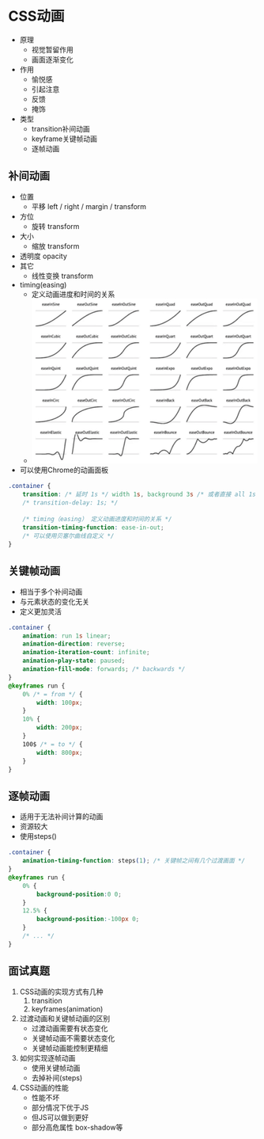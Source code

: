 # CSS动画

- 原理
  - 视觉暂留作用
  - 画面逐渐变化
- 作用
  - 愉悦感
  - 引起注意
  - 反馈
  - 掩饰
- 类型
  - transition补间动画
  - keyframe关键帧动画
  - 逐帧动画

## 补间动画

- 位置
  - 平移 left / right / margin / transform
- 方位
  - 旋转 transform
- 大小
  - 缩放 transform
- 透明度 opacity
- 其它
  - 线性变换 transform
- timing(easing)
  - 定义动画进度和时间的关系
  - ![timing](../img/timing.png)
- 可以使用Chrome的动画面板

```css
.container {
    transition: /* 延时 1s */ width 1s, background 3s /* 或者直接 all 1s */;
    /* transition-delay: 1s; */

    /* timing（easing） 定义动画进度和时间的关系 */
    transition-timing-function: ease-in-out;
    /* 可以使用贝塞尔曲线自定义 */
}
```

## 关键帧动画

- 相当于多个补间动画
- 与元素状态的变化无关
- 定义更加灵活

```css
.container {
    animation: run 1s linear;
    animation-direction: reverse;
    animation-iteration-count: infinite;
    animation-play-state: paused;
    animation-fill-mode: forwards; /* backwards */
}
@keyframes run {
    0% /* = from */ {
        width: 100px;
    }
    10% {
        width: 200px;
    }
    100$ /* = to */ {
        width: 800px;
    }
}
```

## 逐帧动画

- 适用于无法补间计算的动画
- 资源较大
- 使用steps()

```css
.container {
    animation-timing-function: steps(1); /* 关键帧之间有几个过渡画面 */
}
@keyframes run {
    0% {
        background-position:0 0;
    }
    12.5% {
        background-position:-100px 0;
    }
    /* ... */
}
```

## 面试真题

1. CSS动画的实现方式有几种
   1. transition
   2. keyframes(animation)
2. 过渡动画和关键帧动画的区别
   - 过渡动画需要有状态变化
   - 关键帧动画不需要状态变化
   - 关键帧动画能控制更精细
3. 如何实现逐帧动画
   - 使用关键帧动画
   - 去掉补间(steps)
4. CSS动画的性能
   - 性能不坏
   - 部分情况下优于JS
   - 但JS可以做到更好
   - 部分高危属性 box-shadow等
